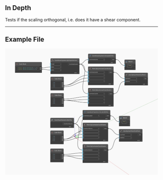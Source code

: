 ## In Depth
Tests if the scaling orthogonal, i.e. does it have a shear component.
___
## Example File

![IsScaledOrtho](./Autodesk.DesignScript.Geometry.CoordinateSystem.IsScaledOrtho_img.jpg)

